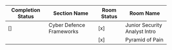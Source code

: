 | Completion Status | Section Name             | Room Status | Room Name                     |
|-------------------|--------------------------|-------------|-------------------------------|
|[]                 | Cyber Defence Frameworks | [x]         | Junior Security Analyst Intro |
| |  | [x] | Pyramid of Pain |
